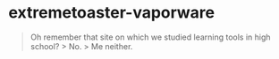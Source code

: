 # extremetoaster-vaporware
> Oh remember that site on which we studied learning tools in high school? > No. > Me neither.
